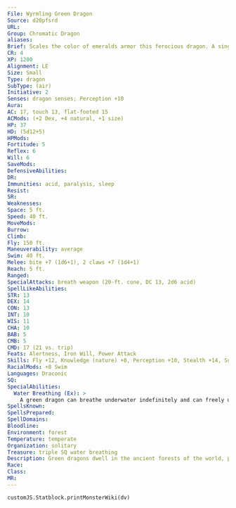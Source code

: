 ```yaml
---
File: Wyrmling Green Dragon
Source: d20pfsrd
URL: 
Group: Chromatic Dragon
aliases: 
Brief: Scales the color of emeralds armor this ferocious dragon. A single sharp horn protrudes from the end of its toothy snout.
CR: 4
XP: 1200
Alignment: LE
Size: Small
Type: dragon
SubType: (air)
Initiative: 2
Senses: dragon senses; Perception +10
Aura: 
AC: 17, touch 13, flat-footed 15
ACMods: (+2 Dex, +4 natural, +1 size)
HP: 37
HD: (5d12+5)
HPMods: 
Fortitude: 5
Reflex: 6
Will: 6
SaveMods: 
DefensiveAbilities: 
DR: 
Immunities: acid, paralysis, sleep
Resist: 
SR: 
Weaknesses: 
Space: 5 ft.
Speed: 40 ft.
MoveMods: 
Burrow: 
Climb: 
Fly: 150 ft.
Maneuverability: average
Swim: 40 ft.
Melee: bite +7 (1d6+1), 2 claws +7 (1d4+1)
Reach: 5 ft.
Ranged: 
SpecialAttacks: breath weapon (20-ft. cone, DC 13, 2d6 acid)
SpellLikeAbilities: 
STR: 13
DEX: 14
CON: 13
INT: 10
WIS: 11
CHA: 10
BAB: 5
CMB: 5
CMD: 17 (21 vs. trip)
Feats: Alertness, Iron Will, Power Attack
Skills: Fly +12, Knowledge (nature) +8, Perception +10, Stealth +14, Survival +8, Swim +17
RacialMods: +8 Swim
Languages: Draconic
SQ: 
SpecialAbilities:
  Water Breathing (Ex): >
    A green dragon can breathe underwater indefinitely and can freely use its breath weapon, spells, and other abilities while submerged.
SpellsKnown: 
SpellsPrepared: 
SpellDomains: 
Bloodline: 
Environment: forest
Temperature: temperate
Organization: solitary
Treasure: triple SQ water breathing
Description: Green dragons dwell in the ancient forests of the world, prowling under towering canopies in search of prey. Of all the chromatic dragons, green dragons are perhaps the easiest to deal with diplomatically.
Race: 
Class: 
MR: 
---
```

```dataviewjs
customJS.Statblock.printMonsterWiki(dv)
```
